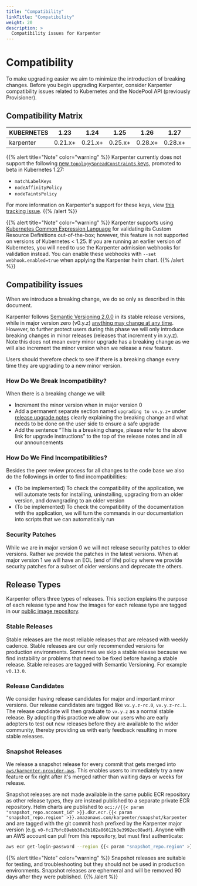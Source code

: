 ```yaml
---
title: "Compatibility"
linkTitle: "Compatibility"
weight: 20
description: >
  Compatibility issues for Karpenter
---
```


# Compatibility

To make upgrading easier we aim to minimize the introduction of breaking changes.
Before you begin upgrading Karpenter, consider Karpenter compatibility issues related to Kubernetes and the NodePool API (previously Provisioner).

## Compatibility Matrix

[comment]: <> (the content below is generated from hack/docs/compataiblitymetrix_gen_docs.go)

| KUBERNETES |  1.23   |  1.24   |  1.25   |  1.26   |  1.27   |  1.28   |
|------------|---------|---------|---------|---------|---------|---------|
| karpenter  | 0.21.x+ | 0.21.x+ | 0.25.x+ | 0.28.x+ | 0.28.x+ | 0.31.x+ |

[comment]: <> (end docs generated content from hack/docs/compataiblitymetrix_gen_docs.go)

{{% alert title="Note" color="warning" %}}
Karpenter currently does not support the following [new `topologySpreadConstraints` keys](https://kubernetes.io/blog/2023/04/17/fine-grained-pod-topology-spread-features-beta/), promoted to beta in Kubernetes 1.27:
- `matchLabelKeys`
- `nodeAffinityPolicy`
- `nodeTaintsPolicy`

For more information on Karpenter's support for these keys, view [this tracking issue](https://github.com/aws/karpenter-core/issues/430).
{{% /alert %}}

{{% alert title="Note" color="warning" %}}
Karpenter supports using [Kubernetes Common Expression Language](https://kubernetes.io/docs/reference/using-api/cel/) for validating its Custom Resource Definitions out-of-the-box; however, this feature is not supported on versions of Kubernetes < 1.25. If you are running an earlier version of Kubernetes, you will need to use the Karpenter admission webhooks for validation instead. You can enable these webhooks with `--set webhook.enabled=true` when applying the Karpenter helm chart.
{{% /alert %}}

## Compatibility issues

When we introduce a breaking change, we do so only as described in this document.

Karpenter follows [Semantic Versioning 2.0.0](https://semver.org/) in its stable release versions, while in
major version zero (v0.y.z) [anything may change at any time](https://semver.org/#spec-item-4).
However, to further protect users during this phase we will only introduce breaking changes in minor releases (releases that increment y in x.y.z).
Note this does not mean every minor upgrade has a breaking change as we will also increment the
minor version when we release a new feature.

Users should therefore check to see if there is a breaking change every time they are upgrading to a new minor version.

### How Do We Break Incompatibility?

When there is a breaking change we will:

* Increment the minor version when in major version 0
* Add a permanent separate section named `upgrading to vx.y.z+` under [release upgrade notes](#release-upgrade-notes)
  clearly explaining the breaking change and what needs to be done on the user side to ensure a safe upgrade
* Add the sentence “This is a breaking change, please refer to the above link for upgrade instructions” to the top of the release notes and in all our announcements

### How Do We Find Incompatibilities?

Besides the peer review process for all changes to the code base we also do the followings in order to find
incompatibilities:
* (To be implemented) To check the compatibility of the application, we will automate tests for installing, uninstalling, upgrading from an older version, and downgrading to an older version
* (To be implemented) To check the compatibility of the documentation with the application, we will turn the commands in our documentation into scripts that we can automatically run

### Security Patches

While we are in major version 0 we will not release security patches to older versions.
Rather we provide the patches in the latest versions.
When at major version 1 we will have an EOL (end of life) policy where we provide security patches
for a subset of older versions and deprecate the others.

## Release Types

Karpenter offers three types of releases. This section explains the purpose of each release type and how the images for each release type are tagged in our [public image repository](https://gallery.ecr.aws/karpenter).

### Stable Releases

Stable releases are the most reliable releases that are released with weekly cadence. Stable releases are our only recommended versions for production environments.
Sometimes we skip a stable release because we find instability or problems that need to be fixed before having a stable release.
Stable releases are tagged with Semantic Versioning. For example `v0.13.0`.

### Release Candidates

We consider having release candidates for major and important minor versions. Our release candidates are tagged like `vx.y.z-rc.0`, `vx.y.z-rc.1`. The release candidate will then graduate to `vx.y.z` as a normal stable release.
By adopting this practice we allow our users who are early adopters to test out new releases before they are available to the wider community, thereby providing us with early feedback resulting in more stable releases.

### Snapshot Releases

We release a snapshot release for every commit that gets merged into [`aws/karpenter-provider-aws`](https://www.github.com/aws/karpenter-provider-aws). This enables users to immediately try a new feature or fix right after it's merged rather than waiting days or weeks for release.

Snapshot releases are not made available in the same public ECR repository as other release types, they are instead published to a separate private ECR repository.
Helm charts are published to `oci://{{< param "snapshot_repo.account_id" >}}.dkr.ecr.{{< param "snapshot_repo.region" >}}.amazonaws.com/karpenter/snapshot/karpenter` and are tagged with the git commit hash prefixed by the Karpenter major version (e.g. `v0-fc17bfc89ebb30a3b102a86012b3e3992ec08adf`).
Anyone with an AWS account can pull from this repository, but must first authenticate:

```bash
aws ecr get-login-password --region {{< param "snapshot_repo.region" >}} | docker login --username AWS --password-stdin {{< param "snapshot_repo.account_id" >}}.dkr.ecr.{{< param "snapshot_repo.region" >}}.amazonaws.com
```

{{% alert title="Note" color="warning" %}}
Snapshot releases are suitable for testing, and troubleshooting but they should not be used in production environments. Snapshot releases are ephemeral and will be removed 90 days after they were published.
{{% /alert %}}

